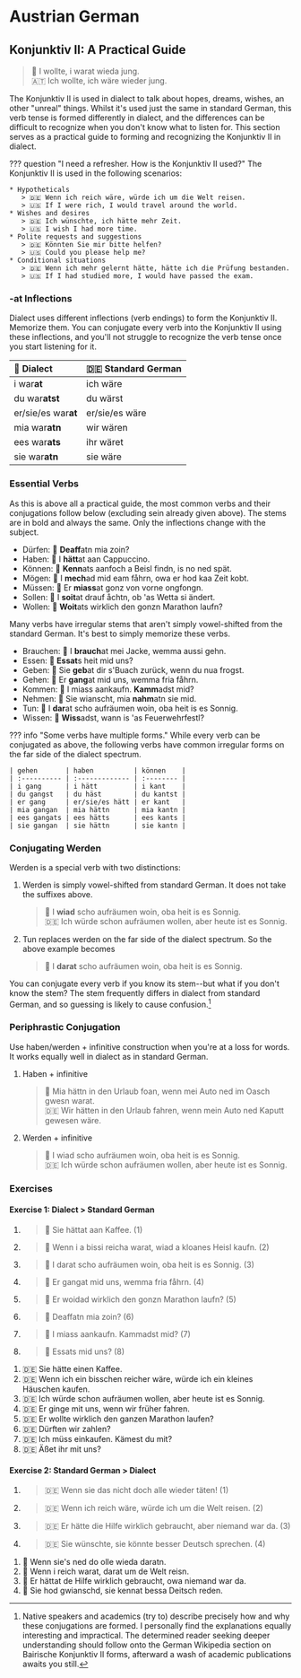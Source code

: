 # Austrian German

## Konjunktiv II: A Practical Guide

> 🥾 I wollte, i warat wieda jung.  
> 🇦🇹 Ich wollte, ich wäre wieder jung.  

The Konjunktiv II is used in dialect to talk about hopes, dreams, wishes, an other "unreal" things. Whilst it's used just the same in standard German, this verb tense is formed differently in dialect, and the differences can be difficult to recognize when you don't know what to listen for. This section serves as a practical guide to forming and recognizing the Konjunktiv II in dialect.

??? question "I need a refresher. How is the Konjunktiv II used?"
    The Konjunktiv II is used in the following scenarios:  

    * Hypotheticals
       > 🇩🇪 Wenn ich reich wäre, würde ich um die Welt reisen.  
       > 🇺🇸 If I were rich, I would travel around the world.  
    * Wishes and desires
       > 🇩🇪 Ich wünschte, ich hätte mehr Zeit.  
       > 🇺🇸 I wish I had more time.  
    * Polite requests and suggestions
       > 🇩🇪 Könnten Sie mir bitte helfen?  
       > 🇺🇸 Could you please help me?  
    * Conditional situations
       > 🇩🇪 Wenn ich mehr gelernt hätte, hätte ich die Prüfung bestanden.  
       > 🇺🇸 If I had studied more, I would have passed the exam.  

### -at Inflections

Dialect uses different inflections (verb endings) to form the Konjunktiv II. Memorize them. You can conjugate every verb into the Konjunktiv II using these inflections, and you'll not struggle to recognize the verb tense once you start listening for it.

| 🥾 Dialect           | 🇩🇪 Standard German |
| :------------------ | :---------------- |
| i war**at**         | ich wäre          |
| du war**atst**      | du wärst          |
| er/sie/es war**at** | er/sie/es wäre    |
| mia war**atn**      | wir wären         |
| ees war**ats**      | ihr wäret         |
| sie war**atn**      | sie wäre          |

### Essential Verbs

As this is above all a practical guide, the most common verbs and their conjugations follow below (excluding sein already given above). The stems are in bold and always the same. Only the inflections change with the subject.  

- Dürfen: 🥾 **Deaff**atn mia zoin?
- Haben: 🥾 I **hätt**at aan Cappuccino.
- Können: 🥾 **Kenn**ats aanfoch a Beisl findn, is no ned spät.
- Mögen: 🥾 I **mech**ad mid eam fåhrn, owa er hod kaa Zeit kobt.
- Müssen: 🥾 Er **miass**at gonz von vorne ongfongn.
- Sollen: 🥾 I **soit**at drauf åchtn, ob 'as Wetta si ändert.
- Wollen: 🥾 **Woit**ats wirklich den gonzn Marathon laufn?

Many verbs have irregular stems that aren't simply vowel-shifted from the standard German. It's best to simply memorize these verbs.  

- Brauchen: 🥾 I **brauch**at mei Jacke, wemma aussi gehn.
- Essen: 🥾 **Essat**s heit mid uns?
- Geben: 🥾 Sie **geb**at dir s'Buach zurück, wenn du nua frogst.
- Gehen: 🥾 Er **gang**at mid uns, wemma fria fåhrn.
- Kommen: 🥾 I miass aankaufn. **Kamm**adst mid?
- Nehmen: 🥾 Sie wianscht, mia **nahm**atn sie mid.
- Tun: 🥾 I **dar**at scho aufräumen woin, oba heit is es Sonnig.
- Wissen: 🥾 **Wiss**adst, wann is 'as Feuerwehrfestl?

??? info "Some verbs have multiple forms."
    While every verb can be conjugated as above, the following verbs have common irregular forms on the far side of the dialect spectrum.

    | gehen       | haben          | können    |
    | :---------- | :------------- | :-------- |
    | i gang      | i hätt         | i kant    |
    | du gangst   | du häst        | du kantst |
    | er gang     | er/sie/es hätt | er kant   |
    | mia gangan  | mia hättn      | mia kantn |
    | ees gangats | ees hätts      | ees kants |
    | sie gangan  | sie hättn      | sie kantn |

### Conjugating Werden

Werden is a special verb with two distinctions:  

1. Werden is simply vowel-shifted from standard German. It does not take the suffixes above.  
   > 🥾 I **wiad** scho aufräumen woin, oba heit is es Sonnig.  
   > 🇩🇪 Ich würde schon aufräumen wollen, aber heute ist es Sonnig.  

2. Tun replaces werden on the far side of the dialect spectrum. So the above example becomes  
   > 🥾 I **darat** scho aufräumen woin, oba heit is es Sonnig.  

You can conjugate every verb if you know its stem--but what if you don't know the stem? The stem frequently differs in dialect from standard German, and so guessing is likely to cause confusion.[^advanced-forms]

### Periphrastic Conjugation

Use haben/werden + infinitive construction when you're at a loss for words. It works equally well in dialect as in standard German.

1. Haben + infinitive
   > 🥾 Mia hättn in den Urlaub foan, wenn mei Auto ned im Oasch gwesn warat.  
   > 🇩🇪 Wir hätten in den Urlaub fahren, wenn mein Auto ned Kaputt gewesen wäre.  

2. Werden + infinitive
   > 🥾 I wiad scho aufräumen woin, oba heit is es Sonnig.  
   > 🇩🇪 Ich würde schon aufräumen wollen, aber heute ist es Sonnig.  

[^advanced-forms]:
    Native speakers and academics (try to) describe precisely how and why these conjugations are formed. I personally find the explanations equally interesting and impractical. The determined reader seeking deeper understanding should follow onto the German Wikipedia section on Bairische Konjunktiv II forms,[^bairisch-wiki] afterward a wash of academic publications[^vergeiner] awaits you still.
[^bairisch-wiki]:
    _Wikipedia._ ["Bairisch."](https://de.wikipedia.org/wiki/Bairisch)
[^vergeiner]:
    Vergeiner, Philip C. and Lars Bülow. ["Der Konjunktiv II in den ruralen basisdialekten österreichs."](https://www.researchgate.net/publication/359049174_Der_Konjunktiv_II_in_den_ruralen_Basisdialekten_Osterreichs_Quantitative_und_qualitative_Befunde) _Linguistik Online_, 114(2), pp. 3–42. doi:10.13092/lo.114.8401. 6 March 2022.

### Exercises

#### Exercise 1: Dialect > Standard German

<div class="annotate" markdown>

1. > 🥾 Sie hättat aan Kaffee. (1)  
2. > 🥾 Wenn i a bissi reicha warat, wiad a kloanes Heisl kaufn. (2)  
3. > 🥾 I darat scho aufräumen woin, oba heit is es Sonnig. (3)  
4. > 🥾 Er gangat mid uns, wemma fria fåhrn. (4)  
5. > 🥾 Er woidad wirklich den gonzn Marathon laufn? (5)  
6. > 🥾 Deaffatn mia zoin? (6)  
7. > 🥾 I miass aankaufn. Kammadst mid? (7)  
8. > 🥾 Essats mid uns? (8)  

</div>

1. 🇩🇪 Sie hätte einen Kaffee.
2. 🇩🇪 Wenn ich ein bisschen reicher wäre, würde ich ein kleines Häuschen kaufen.
3. 🇩🇪 Ich würde schon aufräumen wollen, aber heute ist es Sonnig.
4. 🇩🇪 Er ginge mit uns, wenn wir früher fahren.
5. 🇩🇪 Er wollte wirklich den ganzen Marathon laufen?
6. 🇩🇪 Dürften wir zahlen?
7. 🇩🇪 Ich müss einkaufen. Kämest du mit?
8. 🇩🇪 Äßet ihr mit uns?

#### Exercise 2: Standard German > Dialect

<div class="annotate" markdown>

1. > 🇩🇪 Wenn sie das nicht doch alle wieder täten! (1)
2. > 🇩🇪 Wenn ich reich wäre, würde ich um die Welt reisen. (2)
3. > 🇩🇪 Er hätte die Hilfe wirklich gebraucht, aber niemand war da. (3)
4. > 🇩🇪 Sie wünschte, sie könnte besser Deutsch sprechen. (4)

</div>

1. 🥾 Wenn sie's ned do olle wieda daratn.
2. 🥾 Wenn i reich warat, darat um de Welt reisn.
3. 🥾 Er hättat de Hilfe wirklich gebraucht, owa niemand war da.
4. 🥾 Sie hod gwianschd, sie kennat bessa Deitsch reden.
